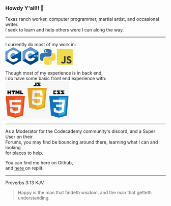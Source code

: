 ### Howdy Y'all!! 👋

Texas ranch worker, computer programmer, martial artist, and occasional writer. 
<br>
I seek to learn and help others were I can along the way.

---
I currently do most of my work in:<br>
<img alt="C" src="./C_logo.svg" width="50" />
<img alt="C++" src="./Cpp_logo.png" width="50" />
<img alt="Python" src="./Python_logo.png" width="50" />
<img alt="Javascript" src="./Js.png" width="50" />

Though most of my experience is in back end,<br>
I do have some basic front end experience with:<br>
<img alt="HTML/CSS/JS" src="./Frontend.png" width="200"/>

---

As a Moderator for the Codecademy community's discord, and a Super User on their <br> 
Forums, you may find be bouncing around there, learning what I can and looking <br>
for places to help.

You can find me here on Github,<br>
and <a href="https://replit.com/@ShaylinTRK" target="_blank"> here </a> on replit.

---
Proverbs 3:13 KJV
> Happy is the man that findeth wisdom, and the man that getteth understanding.
